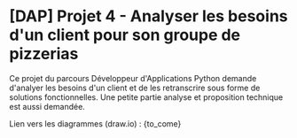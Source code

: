 # [DAP] Projet 4 - Analyser les besoins d'un client pour son groupe de pizzerias

Ce projet du parcours Développeur d'Applications Python demande d'analyer les besoins d'un client et de les retranscrire sous forme de solutions fonctionnelles.
Une petite partie analyse et proposition technique est aussi demandée.

Lien vers les diagrammes (draw.io) : {to_come}